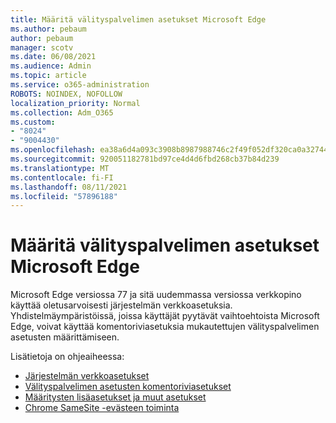 ```yaml
---
title: Määritä välityspalvelimen asetukset Microsoft Edge
ms.author: pebaum
author: pebaum
manager: scotv
ms.date: 06/08/2021
ms.audience: Admin
ms.topic: article
ms.service: o365-administration
ROBOTS: NOINDEX, NOFOLLOW
localization_priority: Normal
ms.collection: Adm_O365
ms.custom:
- "8024"
- "9004430"
ms.openlocfilehash: ea38a6d4a093c3908b8987988746c2f49f052df320ca0a327446435389a90ce9
ms.sourcegitcommit: 920051182781bd97ce4d4d6fbd268cb37b84d239
ms.translationtype: MT
ms.contentlocale: fi-FI
ms.lasthandoff: 08/11/2021
ms.locfileid: "57896188"
---
```

# <a name="use-command-line-options-to-configure-proxy-settings-in-microsoft-edge"></a>Määritä välityspalvelimen asetukset Microsoft Edge

Microsoft Edge versiossa 77 ja sitä uudemmassa versiossa verkkopino käyttää oletusarvoisesti järjestelmän verkkoasetuksia. Yhdistelmäympäristöissä, joissa käyttäjät pyytävät vaihtoehtoista Microsoft Edge, voivat käyttää komentoriviasetuksia mukautettujen välityspalvelimen asetusten määrittämiseen. 

Lisätietoja on ohjeaiheessa:

- [Järjestelmän verkkoasetukset](https://docs.microsoft.com/deployedge/edge-learnmore-cmdline-options-proxy-settings#system-network-settings)
- [Välityspalvelimen asetusten komentoriviasetukset](https://docs.microsoft.com/deployedge/edge-learnmore-cmdline-options-proxy-settings#system-network-settings)
- [Määritysten lisäasetukset ja muut asetukset](https://go.microsoft.com/fwlink/?linkid=2134293)
- [Chrome SameSite -evästeen toiminta](https://docs.microsoft.com/office365/troubleshoot/miscellaneous/chrome-behavior-affects-applications)